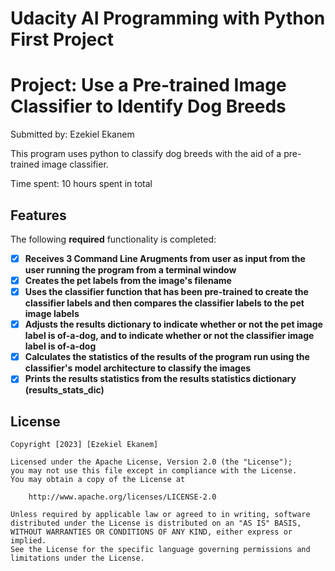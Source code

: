 # Udacity AI Programming with Python First Project
# Project: Use a Pre-trained Image Classifier to Identify Dog Breeds

Submitted by: Ezekiel Ekanem

This program uses python to classify dog breeds with the aid of a pre-trained image classifier. 

Time spent: 10 hours spent in total

## Features

The following **required** functionality is completed:

- [x] **Receives 3 Command Line Arugments from user as input from the user running the program from a terminal window**
- [x] **Creates the pet labels from the image's filename**
- [x] **Uses the classifier function that has been pre-trained to create the classifier labels and then compares the classifier labels to the pet image labels**
- [x] **Adjusts the results dictionary to indicate whether or not the pet image label is of-a-dog, and to indicate whether or not the classifier image label is of-a-dog**
- [x] **Calculates the statistics of the results of the program run using the classifier's model architecture to classify the images**
- [x] **Prints the results statistics from the results statistics dictionary (results_stats_dic)**

## License

    Copyright [2023] [Ezekiel Ekanem]

    Licensed under the Apache License, Version 2.0 (the "License");
    you may not use this file except in compliance with the License.
    You may obtain a copy of the License at

        http://www.apache.org/licenses/LICENSE-2.0

    Unless required by applicable law or agreed to in writing, software
    distributed under the License is distributed on an "AS IS" BASIS,
    WITHOUT WARRANTIES OR CONDITIONS OF ANY KIND, either express or implied.
    See the License for the specific language governing permissions and
    limitations under the License.